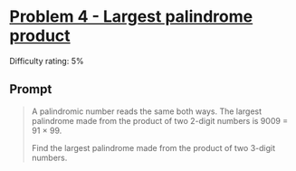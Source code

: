 # [Problem 4 - Largest palindrome product](https://projecteuler.net/problem=4)
Difficulty rating: 5%

## Prompt

> <p>A palindromic number reads the same both ways. The largest palindrome made from the product of two 2-digit numbers is 9009 = 91 × 99.</p>
> <p>Find the largest palindrome made from the product of two 3-digit numbers.</p>